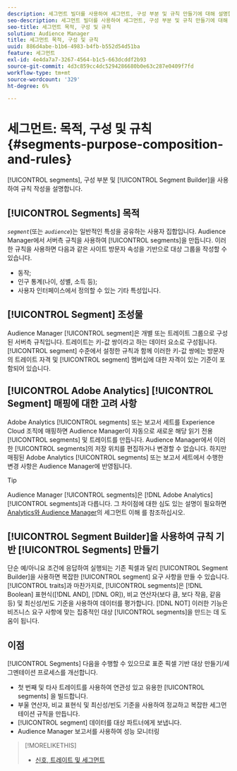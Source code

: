 ```yaml
---
description: 세그먼트 빌더를 사용하여 세그먼트, 구성 부분 및 규칙 만들기에 대해 설명합니다.
seo-description: 세그먼트 빌더를 사용하여 세그먼트, 구성 부분 및 규칙 만들기에 대해 설명합니다.
seo-title: 세그먼트 목적, 구성 및 규칙
solution: Audience Manager
title: 세그먼트 목적, 구성 및 규칙
uuid: 886d4abe-b1b6-4983-b4fb-b552d54d51ba
feature: 세그먼트
exl-id: 4e4da7a7-3267-4564-b1c5-663dcddf2b93
source-git-commit: 4d3c859cc4dc5294286680b0e63c287e0409f7fd
workflow-type: tm+mt
source-wordcount: '329'
ht-degree: 6%

---
```


# 세그먼트: 목적, 구성 및 규칙 {#segments-purpose-composition-and-rules}

[!UICONTROL segments], 구성 부분 및 [!UICONTROL Segment Builder]을 사용하여 규칙 작성을 설명합니다.

## [!UICONTROL Segments] 목적

*`segment`*(또는 *`audience`*)는 일반적인 특성을 공유하는 사용자 집합입니다. Audience Manager에서 서버측 규칙을 사용하여 [!UICONTROL segments]을 만듭니다. 이러한 규칙을 사용하면 다음과 같은 사이트 방문자 속성을 기반으로 대상 그룹을 작성할 수 있습니다.

* 동작;
* 인구 통계(나이, 성별, 소득 등);
* 사용자 인터페이스에서 정의할 수 있는 기타 특성입니다.

## [!UICONTROL Segment] 조성물

Audience Manager [!UICONTROL segment]은 개별 또는 트레이트 그룹으로 구성된 서버측 규칙입니다. 트레이트는 키-값 쌍이라고 하는 데이터 요소로 구성됩니다. [!UICONTROL segment] 수준에서 설정한 규칙과 함께 이러한 키-값 쌍에는 방문자의 트레이트 자격 및 [!UICONTROL segment] 멤버십에 대한 자격이 있는 기준이 포함되어 있습니다.

## [!UICONTROL Adobe Analytics] [!UICONTROL Segment] 매핑에 대한 고려 사항

Adobe Analytics [!UICONTROL segments] 또는 보고서 세트를 Experience Cloud 조직에 매핑하면 Audience Manager이 자동으로 새로운 해당 읽기 전용 [!UICONTROL segments] 및 트레이트를 만듭니다. Audience Manager에서 이러한 [!UICONTROL segments]의 저장 위치를 편집하거나 변경할 수 없습니다. 하지만 매핑된 Adobe Analytics [!UICONTROL segments] 또는 보고서 세트에서 수행한 변경 사항은 Audience Manager에 반영됩니다.

>[!TIP]
>
>Audience Manager [!UICONTROL segments]은 [!DNL Adobe Analytics] [!UICONTROL segments]과 다릅니다. 그 차이점에 대한 심도 있는 설명이 필요하면 [Analytics와 Audience Manager](https://docs.adobe.com/content/help/ko-KR/analytics/integration/audience-analytics/audience-analytics-workflow/aam-analytics-segments.html)의 세그먼트 이해 를 참조하십시오.

## [!UICONTROL Segment Builder]을 사용하여 규칙 기반 [!UICONTROL Segments] 만들기

단순 예/아니요 조건에 응답하여 실행되는 기존 픽셀과 달리 [!UICONTROL Segment Builder]을 사용하면 복잡한 [!UICONTROL segment] 요구 사항을 만들 수 있습니다. [!UICONTROL traits]과 마찬가지로, [!UICONTROL segments]은 [!DNL Boolean] 표현식([!DNL AND], [!DNL OR]), 비교 연산자(보다 큼, 보다 작음, 같음 등) 및 최신성/빈도 기준을 사용하여 데이터를 평가합니다. [!DNL NOT] 이러한 기능은 비즈니스 요구 사항에 맞는 집중적인 대상 [!UICONTROL segments]을 만드는 데 도움이 됩니다.

## 이점

[!UICONTROL Segments] 다음을 수행할 수 있으므로 표준 픽셀 기반 대상 만들기/세그멘테이션 프로세스를 개선합니다.

* 첫 번째 및 타사 트레이트를 사용하여 연관성 있고 유용한 [!UICONTROL segments] 을 빌드합니다.
* 부울 연산자, 비교 표현식 및 최신성/빈도 기준을 사용하여 정교하고 복잡한 세그먼테이션 규칙을 만듭니다.
* [!UICONTROL segment] 데이터를 대상 파트너에게 보냅니다.
* Audience Manager 보고서를 사용하여 성능 모니터링

>[!MORELIKETHIS]
>
>* [신호, 트레이트 및 세그먼트](../../reference/signal-trait-segment.md)

